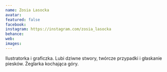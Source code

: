 ```yaml
---
name: Zosia Lasocka
avatar: 
featured: false
facebook: 
instagram: https://instagram.com/zosia_lasocka
behance: 
web:
images:
---
```

Ilustratorka i graficzka. Lubi dziwne stwory, twórcze przypadki i głaskanie piesków. Żeglarka kochająca góry.
